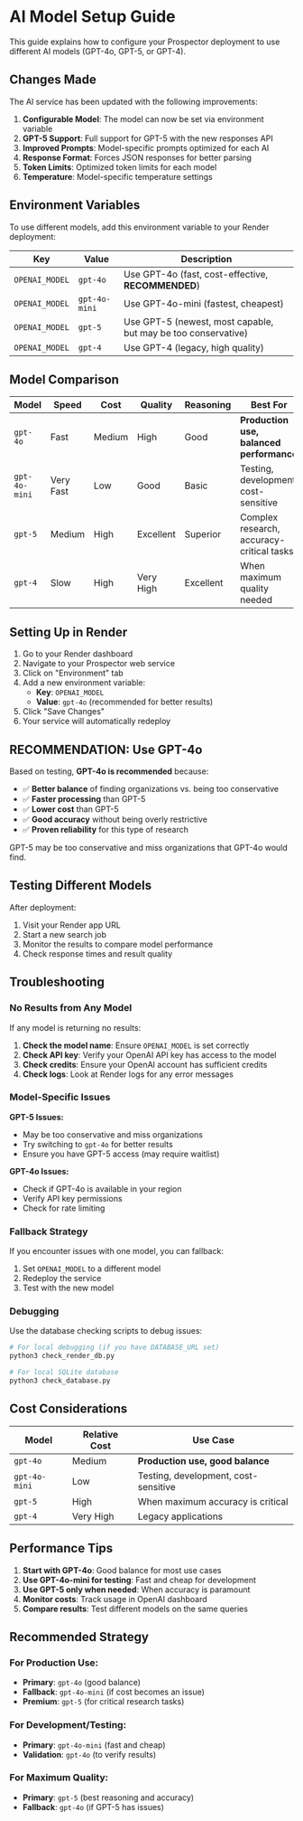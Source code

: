 # AI Model Setup Guide

This guide explains how to configure your Prospector deployment to use different AI models (GPT-4o, GPT-5, or GPT-4).

## Changes Made

The AI service has been updated with the following improvements:

1. **Configurable Model**: The model can now be set via environment variable
2. **GPT-5 Support**: Full support for GPT-5 with the new responses API
3. **Improved Prompts**: Model-specific prompts optimized for each AI
4. **Response Format**: Forces JSON responses for better parsing
5. **Token Limits**: Optimized token limits for each model
6. **Temperature**: Model-specific temperature settings

## Environment Variables

To use different models, add this environment variable to your Render deployment:

| Key | Value | Description |
|-----|-------|-------------|
| `OPENAI_MODEL` | `gpt-4o` | Use GPT-4o (fast, cost-effective, **RECOMMENDED**) |
| `OPENAI_MODEL` | `gpt-4o-mini` | Use GPT-4o-mini (fastest, cheapest) |
| `OPENAI_MODEL` | `gpt-5` | Use GPT-5 (newest, most capable, but may be too conservative) |
| `OPENAI_MODEL` | `gpt-4` | Use GPT-4 (legacy, high quality) |

## Model Comparison

| Model | Speed | Cost | Quality | Reasoning | Best For |
|-------|-------|------|---------|-----------|----------|
| `gpt-4o` | Fast | Medium | High | Good | **Production use, balanced performance** |
| `gpt-4o-mini` | Very Fast | Low | Good | Basic | Testing, development, cost-sensitive |
| `gpt-5` | Medium | High | Excellent | Superior | Complex research, accuracy-critical tasks |
| `gpt-4` | Slow | High | Very High | Excellent | When maximum quality needed |

## Setting Up in Render

1. Go to your Render dashboard
2. Navigate to your Prospector web service
3. Click on "Environment" tab
4. Add a new environment variable:
   - **Key**: `OPENAI_MODEL`
   - **Value**: `gpt-4o` (recommended for better results)
5. Click "Save Changes"
6. Your service will automatically redeploy

## **RECOMMENDATION: Use GPT-4o**

Based on testing, **GPT-4o is recommended** because:
- ✅ **Better balance** of finding organizations vs. being too conservative
- ✅ **Faster processing** than GPT-5
- ✅ **Lower cost** than GPT-5
- ✅ **Good accuracy** without being overly restrictive
- ✅ **Proven reliability** for this type of research

GPT-5 may be too conservative and miss organizations that GPT-4o would find.

## Testing Different Models

After deployment:

1. Visit your Render app URL
2. Start a new search job
3. Monitor the results to compare model performance
4. Check response times and result quality

## Troubleshooting

### No Results from Any Model

If any model is returning no results:

1. **Check the model name**: Ensure `OPENAI_MODEL` is set correctly
2. **Check API key**: Verify your OpenAI API key has access to the model
3. **Check credits**: Ensure your OpenAI account has sufficient credits
4. **Check logs**: Look at Render logs for any error messages

### Model-Specific Issues

**GPT-5 Issues:**
- May be too conservative and miss organizations
- Try switching to `gpt-4o` for better results
- Ensure you have GPT-5 access (may require waitlist)

**GPT-4o Issues:**
- Check if GPT-4o is available in your region
- Verify API key permissions
- Check for rate limiting

### Fallback Strategy

If you encounter issues with one model, you can fallback:

1. Set `OPENAI_MODEL` to a different model
2. Redeploy the service
3. Test with the new model

### Debugging

Use the database checking scripts to debug issues:

```bash
# For local debugging (if you have DATABASE_URL set)
python3 check_render_db.py

# For local SQLite database
python3 check_database.py
```

## Cost Considerations

| Model | Relative Cost | Use Case |
|-------|---------------|----------|
| `gpt-4o` | Medium | **Production use, good balance** |
| `gpt-4o-mini` | Low | Testing, development, cost-sensitive |
| `gpt-5` | High | When maximum accuracy is critical |
| `gpt-4` | Very High | Legacy applications |

## Performance Tips

1. **Start with GPT-4o**: Good balance for most use cases
2. **Use GPT-4o-mini for testing**: Fast and cheap for development
3. **Use GPT-5 only when needed**: When accuracy is paramount
4. **Monitor costs**: Track usage in OpenAI dashboard
5. **Compare results**: Test different models on the same queries

## Recommended Strategy

### For Production Use:
- **Primary**: `gpt-4o` (good balance)
- **Fallback**: `gpt-4o-mini` (if cost becomes an issue)
- **Premium**: `gpt-5` (for critical research tasks)

### For Development/Testing:
- **Primary**: `gpt-4o-mini` (fast and cheap)
- **Validation**: `gpt-4o` (to verify results)

### For Maximum Quality:
- **Primary**: `gpt-5` (best reasoning and accuracy)
- **Fallback**: `gpt-4o` (if GPT-5 has issues)
